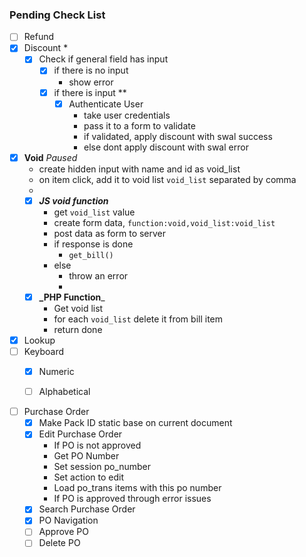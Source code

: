 ### Pending Check List

- [ ] Refund
- [x] Discount *
    - [x] Check if general field has input
      - [x] if there is no input
          - show error
      - [x] if there is input **
        - [x] Authenticate User
            - take user credentials
            - pass it to a form to validate
            - if validated, apply discount with swal success
            - else dont apply discount with swal error
- [x] **Void** _Paused_
    - create hidden input with name and id as void_list
    - on item click, add it to void list `void_list` separated by comma
    - 
    - [x] **_JS void function_**
      - get `void_list` value
      - create form data, `function:void,void_list:void_list`
      - post data as form to server
      - if response is done
        - `get_bill()`
      - else
        - throw an error
        - 
    - [x] **_PHP Function**_    
      - Get void list
      - for each `void_list` delete it from bill item
      - return done


- [x] Lookup
- [ ] Keyboard
    - [x] Numeric
    - [ ] Alphabetical
  

- [ ] Purchase Order
    - [x] Make Pack ID static base on current document
    - [x] Edit Purchase Order
         - If PO is not approved
         - Get PO Number
         - Set session po_number
         - Set action to edit
         - Load po_trans items with this po number
         - If PO is approved through error issues
    - [x] Search Purchase Order
    - [x] PO Navigation
    - [ ] Approve PO
    - [ ] Delete PO